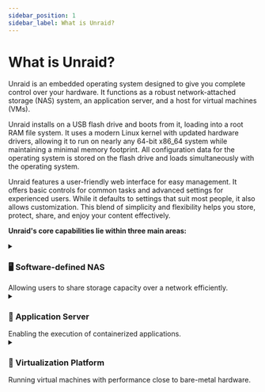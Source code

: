 ```yaml
---
sidebar_position: 1
sidebar_label: What is Unraid?
---
```


# What is Unraid?

Unraid is an embedded operating system designed to give you complete control over your hardware.  It functions as a robust network-attached storage (NAS) system, an application server, and a host for virtual machines (VMs).

Unraid installs on a USB flash drive and boots from it, loading into a root RAM file system.  It uses a modern Linux kernel with updated hardware drivers, allowing it to run on nearly any 64-bit x86_64 system while maintaining a minimal memory footprint.  All configuration data for the operating system is stored on the flash drive and loads simultaneously with the operating system.

Unraid features a user-friendly web interface for easy management.  It offers basic controls for common tasks and advanced settings for experienced users.  While it defaults to settings that suit most people, it also allows customization.  This blend of simplicity and flexibility helps you store, protect, share, and enjoy your content effectively.

**Unraid's core capabilities lie within three main areas:**

<details>
  <summary><h3>🖥️ Software-defined NAS</h3>Allowing users to share storage capacity over a network efficiently.</summary>

### Understanding Arrays and Parity

Unraid provides a simple and flexible solution for turning any 64-bit capable system into a Network Attached Storage (NAS) device. It can handle a variety of drives, whether they connect through IDE, SATA, or SAS, and supports different drive sizes. This means you can add new drives one at a time as your storage needs grow, without having to reorganize your existing data when you expand your setup.

The main job of an Unraid array is to organize and protect the data stored across several drives. It does this by using up to two special drives called parity drives. These parity drives are important because they help reconstruct your data if one of the other drives fails. In fact, with just one parity drive, you can protect all the other drives in your array, keeping your data safe. Plus, you can mix different sized drives and easily expand your storage over time, making Unraid a user-friendly option for anyone looking to manage their data effectively.

<details>
    <summary><h4>How Parity Works</h4></summary>

In Unraid, parity information is updated in real time.  To understand how this works, imagine the contents of a hard drive as a long stream of bits, where each bit is either a zero or a one.  By summing the nth bit values across all drives and determining whether that sum is even or odd, the corresponding nth parity bit can be set accordingly.  If a data drive ever fails, this parity information allows for an accurate determination of the exact bit values, facilitating a precise rebuild on the replacement drive.

For example:

<div style={{ maxWidth: '600px', margin: '1rem auto' }}>

![No Parity](/img/No_parity_500px.png)

</div>
  In the image above, three drives contain streams of bits that vary by device size.  These drives are unprotected, so if one fails, data will be lost.  To protect against failure, we need a fourth disk as a parity disk, which must be equal to or larger than the largest data disk.

To set the parity bits, we find the total for each column.  If the sum is even, the parity bit is 0; if odd, the parity bit is 1.

Here's the same image as before, but with parity calculated per frame:

<div style={{ maxWidth: '600px', margin: '1rem auto' }}>

![Parity](/img/Parity@500px.png)

</div>
    Let’s assume that drive 2 in our example has failed, and a new drive has been purchased to replace it:
  <div style={{ maxWidth: '600px', margin: '1rem auto' }}>

![Drive Failure](/img/Drive_failure@500px.png)

</div>
    To rebuild data on the new disk, we determine the missing bit rather than calculating the parity bit.  For column 1, the sum is 0, so the missing bit is 0.  For column 6, with a sum of 1, the missing bit is 1.

Rebuilding a disk using parity protects against data loss and offers fault tolerance, ensuring full access to the system even if a drive fails.

</details>

### Understanding User Shares

Unraid is different from most RAID systems because it saves data on individual drives instead of combining them into one. As a root user, you can create **user shares**, which are like top-level folders that gather files from multiple drives in the **array** or **cache pool**. This means you don’t have to worry about which specific drive holds your files; they are organized for you.

You can also customize these shares to include or leave out certain drives and decide how files are spread across your storage. Additionally, you can manage how users access the shares by setting up network options, like SMB and NFS, and applying security settings. To keep private data safe, you can create user accounts and set access limits for trusted individuals.

<div className="flex-container">

<figure className="flex-figure">
    <img src="/img/User_shares_-_distribution@500px.png" alt="User shares distribution example" />
    <figcaption>User shares - Distribution</figcaption>
  </figure>

<figure className="flex-figure">
    <img src="/img/User_shares_-_access@500px.png" alt="User shares distribution example larger" />
    <figcaption>User shares - Access</figcaption>
  </figure>

</div>

### Understanding Cache Drives

One of the standout features of Unraid is the cache drive, which helps speed up data transfer. When you use a cache drive alongside three or more drives, you can write data up to **three times faster**. When you save files to a user share with a cache drive, the data is first stored on the cache drive. This allows for quick writing, and later, a process called Mover transfers the data to the main storage array—often during the night—making room on the cache drive.

For added data safety, you can set up a cache pool with multiple drives. This setup not only increases storage space but also uses technologies like ZFS or BTRFS to provide extra protection for your data, similar to RAID 1. Overall, Unraid’s management of shares and cache drives creates a flexible, efficient, and secure storage solution.

<div style={{ maxWidth: '600px', margin: '1rem auto' }}>

![How data capture works with Cache Pool](/img/Cache-pool.gif)

</div>

</details>

<details>
  <summary><h3>🧩 Application Server</h3>Enabling the execution of containerized applications.</summary>

Unraid transforms your storage solution into a versatile application server through **Docker containerization**. This approach overcomes traditional NAS limitations while maintaining system stability and ease of use.

Traditional NAS solutions present three key challenges for application hosting:

1. **OS compatibility issues** - Being unable to run applications designed for different operating systems.
2. **Complex lifecycle management** - Difficult installation experiiences can leave residual artifacts after removal.
3. **Application conflicts** - Software components may interfere with each other or system operations.

Unraid's use of Docker addresses these challenges in three key ways:

1. **OS Independence** - Each container runs in its own Linux environment, eliminating compatibility issues with the host operating system.  
2. **Image-based Deployment** - Preconfigured application packages allow for one-click installation and complete uninstallation of applications. 
3. **Process Isolation** - Containerized applications operate in separate user spaces, preventing any conflicts between software.  

Docker containers allow you to run applications in isolated, lightweight environments without the overhead associated with virtual machines. Unraid simplifies the use of Docker by providing access to thousands of pre-configured apps through <u>Docker Hub</u> and <u>Community Applications</u>. This containerized approach enables Unraid users to run multiple applications simultaneously without compatibility issues. It also helps keep the system organized by using self-contained application packages and makes it easy to enhance server capabilities through Docker's ecosystem.

:::note

For advanced Docker settings, check out <u>Using Unraid to > Run Docker Containers</u>.

:::

</details>

<details>
  <summary><h3>🐧 Virtualization Platform</h3>Running virtual machines with performance close to bare-metal hardware.</summary>

    Unraid functions as a virtualization host, using a hypervisor to securely allocate resources to virtualized guests. This allows you to run various applications in isolated environments, going beyond just network-attached storage.

  :::tip

  To use hardware virtualization in Unraid, ensure your CPU, chipset, BIOS, and device drivers are compatible. A full list of requirements is available <u>here</u>. If your server doesn't meet these requirements, the VMs menu will be disabled in the Unraid WebGUI.

  :::

<details>
    <summary><h4>Benefits of Using Virtual Machines (VMs)</h4></summary>

    While Docker containers are popular for Linux-based applications, VMs enhance the flexibility and efficiency of your Unraid server setup and offer distinct advantages on your Unraid server:
  
  - **Isolation:** VMs run independently in separate environments, ensuring that the failure of one does not affect the others.

  - **Consolidation:** Consolidate multiple physical servers into a single Unraid machine, reducing hardware needs and simplifying maintenance.

  - **Resource Allocation:** Unraid allows you to assign specific CPU, memory, storage, and network resources to each VM, ensuring critical workloads receive necessary resources.

  - **Testing and Development:** VMs enable easy creation and testing of software across different environments without requiring multiple physical machines.

  - **Security:** The isolation of VMs enhances security, making it harder for malware to spread between them.

  - **Legacy Application Support:** VMs let you run legacy applications or operating systems that may not be compatible with modern hardware.

  - **Resource Isolation:** Each VM can have dedicated resources, preventing performance issues across VMs.

  - **Resource Overcommitment:** You can run more VMs than the physical resources would typically allow, understanding that not all will fully utilize their allocations at the same time. 

</details>

<details>
    <summary><h4>Assignable Device Support for Virtualization</h4></summary>

    Unraid's KVM-based virtualization uses modern tools for flexible hardware assignment while maintaining host stability. 
    
    Key components include:
    
    **Core Technologies**
    - **QEMU** and **libvirt:** Manage VM lifecycles.
    - **VFIO device passthrough:** Provides direct hardware access.
    - **VirtIO and VirtFS:** Optimize storage and network performance.
    - **OVMF:** Supports UEFI and Secure Boot.

    **Assigned Resources**
    
    - **Compute:** Dedicated CPU cores through CPU pinning.
    - **Memory:** Isolated RAM.
    - **Storage:** SSD-optimized virtual disks via VirtIO.
    - **Peripherals:** Full PCI/USB device passthrough, including GPU passthrough support.

    **Platform Flexibility**

    - Supports i440fx and Q35 machine types.
    - Compatible with Xen HVM and Xen PV workloads.
    - Enables Intel VT-x and AMD-V hardware virtualization.
<div style={{ maxWidth: '600px', margin: '1rem auto' }}>

![Assignable resources](/img/KVM@2x.png)

</div>
  
</details>

For VM setup steps, check out <u>Using Unraid to > Create virtual machines</u>

:::caution

GPU passthrough requires compatible hardware (see <u>VM setup</u>).

:::


</details>
